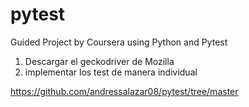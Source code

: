 # pytest
Guided Project by Coursera using Python and Pytest

1. Descargar el geckodriver de Mozilla
2. implementar los test de manera individual

https://github.com/andressalazar08/pytest/tree/master
